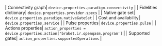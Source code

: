 |  Connectivity graph|  `device.properties.paradigm.connectivity` | 
|  Fidelities dictionary|  `device.properties.provider.specs` | 
|  Native gate set|  `device.properties.paradigm.nativeGateSet` | 
|  Cost and availability|  `device.properties.service` | 
|  Pulse properties|  `device.properties.pulse` | 
|  Actions properties|  `action_properties = device.properties.action['braket.ir.openqasm.program']` | 
|  Supported gates|  `action_properties.supportedOperations` | 
